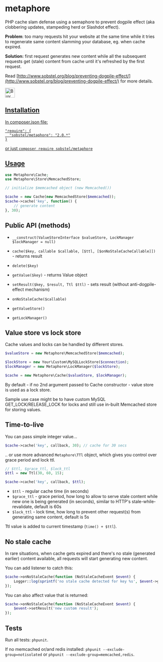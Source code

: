 metaphore
=========

PHP cache slam defense using a semaphore to prevent dogpile effect (aka clobbering updates, stampeding herd or
Slashdot effect).

**Problem**: too many requests hit your website at the same time while it tries to regenerate same content slamming
your database, eg. when cache expired.

**Solution:** first request generates new content while all the subsequent requests get (stale) content from cache
until it's refreshed by the first request.

Read [http://www.sobstel.org/blog/preventing-dogpile-effect/](http://www.sobstel.org/blog/preventing-dogpile-effect/)
for more details.

<a href='https://ko-fi.com/sobstel' target='_blank'><img height='32' src='https://az743702.vo.msecnd.net/cdn/kofi3.png?v=0' border='0' alt='Buy Me a Coffee at ko-fi.com' />


Installation
------------

In composer.json file:

```
"require": {
  "sobstel/metaphore": "2.0.*"
}
```

or just `composer require sobstel/metaphore`

Usage
-----

``` php
use Metaphore\Cache;
use Metaphore\Store\MemcachedStore;

// initialize $memcached object (new Memcached())

$cache = new Cache(new MemcachedStore($memcached));
$cache->cache('key', function() {
    // generate content
}, 30);
```

Public API (methods)
--------------------

- `__construct(ValueStoreInterface $valueStore, LockManager $lockManager = null)`

- `cache($key, callable $callable, [$ttl, [$onNoStaleCacheCallable]])` - returns result
- `delete($key)`
- `getValue($key)` - returns Value object
- `setResult($key, $result, Ttl $ttl)` - sets result (without anti-dogpile-effect mechanism)
- `onNoStaleCache($callable)`

- `getValueStore()`
- `getLockManager()`

Value store vs lock store
-------------------------

Cache values and locks can be handled by different stores.

``` php
$valueStore = new Metaphore\MemcachedStore($memcached);

$lockStore = new Your\Custom\MySQLLockStore($connection);
$lockManager = new Metaphore\LockManager($lockStore);

$cache = new Metaphore\Cache($valueStore, $lockManager);
```

By default - if no 2nd argument passed to Cache constructor - value store is used as a lock store.

Sample use case might be to have custom MySQL GET_LOCK/RELEASE_LOCK for locks and still use in-built
Memcached store for storing values.

Time-to-live
------------

You can pass simple integer value...

``` php
$cache->cache('key', callback, 30); // cache for 30 secs
```

.. or use more advanced `Metaphore\TTl` object, which gives you control over grace period and lock ttl.

``` php
// $ttl, $grace_ttl, $lock_ttl
$ttl = new Ttl(30, 60, 15);

$cache->cache('key', callback, $ttl);
```

- `$ttl` - regular cache time (in seconds)
- `$grace_ttl` - grace period, how long to allow to serve stale content while new one is being generated (in seconds),
   similar to HTTP's stale-while-revalidate, default is 60s
- `$lock_ttl` - lock time, how long to prevent other request(s) from generating same content, default is 5s

Ttl value is added to current timestamp (`time() + $ttl`).

No stale cache
--------------

In rare situations, when cache gets expired and there's no stale (generated earlier) content available, all requests
will start generating new content.

You can add listener to catch this:

``` php
$cache->onNoStaleCache(function (NoStaleCacheEvent $event) {
    Logger::log(sprintf('no stale cache detected for key %s', $event->getKey()));
});
```

You can also affect value that is returned:

``` php
$cache->onNoStaleCache(function (NoStaleCacheEvent $event) {
    $event->setResult('new custom result');
});
```

Tests
-----

Run all tests: `phpunit`.

If no memcached or/and redis installed: `phpunit --exclude-group=notisolated` or `phpunit --exclude-group=memcached,redis`.
